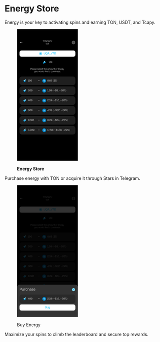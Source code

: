 # Energy Store

Energy is your key to activating spins and earning TON, USDT, and Tcapy.

<figure><img src="../.gitbook/assets/10 Energy Store.png" alt=""><figcaption><p><strong>Energy Store</strong></p></figcaption></figure>

Purchase energy with TON or acquire it through Stars in Telegram.&#x20;

<figure><img src="../.gitbook/assets/11 Buy Energy.png" alt=""><figcaption><p>Buy Energy</p></figcaption></figure>

Maximize your spins to climb the leaderboard and secure top rewards.
